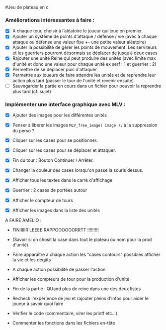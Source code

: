 #Jeu de plateau en c

### Améliorations intéressantes à faire :

- [x] A chaque tour, choisir à l’aléatoire le joueur qui joue en premier.
- [x] Ajouter un système de points d'attaque / défense / vie (avec à chaque attaque ou défense une valeur fixe +- une petite valeur aléatoire)
- [x] Ajouter la possibilité de gérer les points de mouvement. Les serviteurs et les guerriers pourront désormais se déplacer de jusqu’à deux cases
- [x] Rajouter une unité Reine qui peut produire des unités (avec limite max d'unité et donc une valeur pour chaque unité ex serf : 1 et guerrier : 2)
- [x] Permettre de se déplacer puis d'attaquer
- [x] Permettre aux joueurs de faire attendre les unités et de reprendre leur action plus tard (passer le tour de l'unité et revenir ensuite)
- [ ] Sauvegarder la partie en cours dans un fichier pour pouvoir la reprendre plus tard (cf. sujet)

### Implémenter une interface graphique avec MLV :
- [x] Ajouter des images pour les différentes unités
- [x] Penser à libérer les images `MLV_free_image( image );` à la suppression du perso ?
- [x] Cliquer sur les cases pour se positionner.
- [x] Cliquer sur les cases pour se déplacer et attaquer.
- [x] Fin du tour : Bouton Continuer / Arrêter.
- [x] Changer la couleur des cases lorsqu'on passe la souris dessus.
- [x] Afficher tous les textes dans le carré d'affichage
- [x] Guerrier : 2 cases de portées autour
- [x] Afficher le compteur de tours
- [x] Afficher les images dans la liste des unités


A FAIRE AMELIO : 
- FINIIIIIR LEEEE RAPPOOOOOORRTT !!!!!!!!!
- (Savoir si on chosit la case dans tout le plateau ou nom pour la prod d'unité)
- Faire apparaître à chaque action les "cases contours" possibles
afficher la vie et les dégâts
- A chaque action possibilité de passer l'action
- Afficher les compteurs de tour pour la production d'unité
- Fin de la partie : QUand plus de reine dans une des deux listes

- Recheck l'expérience de jeu et rajouter pleins d'infos pour aider le joueur à savoir quoi faire

- Vérifier le code (commentaire, virer les printf etc...)

- Commenter les fonctions dans les fichiers en-tête